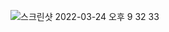 ![스크린샷 2022-03-24 오후 9 32 33](https://user-images.githubusercontent.com/68372094/159917142-003a6bd9-cf9c-469a-95b5-1ef9efd5f275.png)
